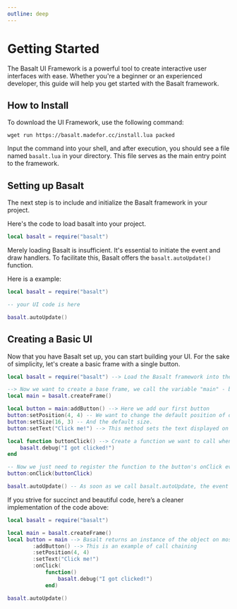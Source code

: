 ```yaml
---
outline: deep
---
```


# Getting Started

The Basalt UI Framework is a powerful tool to create interactive user interfaces with ease. Whether you're a beginner or an experienced developer, this guide will help you get started with the Basalt framework.

## How to Install

To download the UI Framework, use the following command:

```
wget run https://basalt.madefor.cc/install.lua packed
```

Input the command into your shell, and after execution, you should see a file named `basalt.lua` in your directory. This file serves as the main entry point to the framework.

## Setting up Basalt

The next step is to include and initialize the Basalt framework in your project.

Here's the code to load basalt into your project.

```lua
local basalt = require("basalt")
```

Merely loading Basalt is insufficient. It's essential to initiate the event and draw handlers. To facilitate this, Basalt offers the `basalt.autoUpdate()` function.

Here is a example:

```lua
local basalt = require("basalt")

-- your UI code is here

basalt.autoUpdate()
```

## Creating a Basic UI

Now that you have Basalt set up, you can start building your UI. For the sake of simplicity, let's create a basic frame with a single button.

```lua
local basalt = require("basalt") --> Load the Basalt framework into the variable called "basalt"

--> Now we want to create a base frame, we call the variable "main" - by default everything you create is visible. (you don't need to use :show())
local main = basalt.createFrame()

local button = main:addButton() --> Here we add our first button
button:setPosition(4, 4) -- We want to change the default position of our button
button:setSize(16, 3) -- And the default size.
button:setText("Click me!") --> This method sets the text displayed on our button

local function buttonClick() --> Create a function we want to call when the button gets clicked 
    basalt.debug("I got clicked!")
end

-- Now we just need to register the function to the button's onClick event handlers, this is how we can achieve that:
button:onClick(buttonClick)

basalt.autoUpdate() -- As soon as we call basalt.autoUpdate, the event and draw handlers will listen to any incoming events (and draw if necessary)
```

If you strive for succinct and beautiful code, here’s a cleaner implementation of the code above:

```lua
local basalt = require("basalt")

local main = basalt.createFrame()
local button = main --> Basalt returns an instance of the object on most methods, to make use of "call-chaining"
        :addButton() --> This is an example of call chaining
        :setPosition(4, 4)
        :setText("Click me!")
        :onClick(
            function()
                basalt.debug("I got clicked!")
            end)

basalt.autoUpdate()
```
